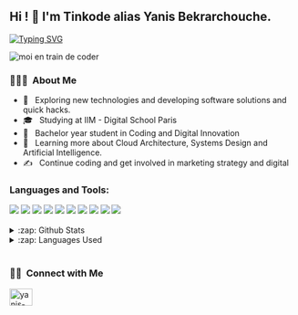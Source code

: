 


<h2>   Hi ! 👋 I'm Tinkode alias Yanis Bekrarchouche.</h2>


[![Typing SVG](https://readme-typing-svg.demolab.com?font=Oswald&size=40&pause=1000&color=A1A1A1&width=439&height=70&lines=I'm+Tinkode+alias+Yanis+Bekrarchouche+;Coding+and+Digital+Innovation+student)](https://git.io/typing-svg)

![moi en train de coder](https://user-images.githubusercontent.com/113121371/190571795-0ec186c7-ae2d-43de-80e6-b1e60c63c093.gif)



<h3> 👨🏻‍💻 &nbsp;About Me </h3>

- 🤔 &nbsp; Exploring new technologies and developing software solutions and quick hacks.
- 🎓 &nbsp; Studying at IIM - Digital School Paris
- 💼 &nbsp; Bachelor year student in Coding and Digital Innovation
- 🌱 &nbsp; Learning more about Cloud Architecture, Systems Design and Artificial Intelligence.
- ✍️ &nbsp; Continue coding and get involved in marketing strategy and digital



### Languages and Tools:
<div display="flex">
  <img src="https://img.shields.io/badge/html5%20-%23E34F26.svg?&style=for-the-badge&logo=html5&logoColor=white">
  <img src="https://img.shields.io/badge/css3%20-%231572B6.svg?&style=for-the-badge&logo=css3&logoColor=white">
  <img src="https://img.shields.io/badge/PHP-777BB4?style=for-the-badge&logo=php&logoColor=white">
  <img src="https://img.shields.io/badge/python%20-%2314354C.svg?&style=for-the-badge&logo=python&logoColor=white">
  <img src="https://img.shields.io/badge/JavaScript-323330?style=for-the-badge&logo=javascript&logoColor=F7DF1E">
  <img src="https://img.shields.io/badge/git%20-%23F05033.svg?&style=for-the-badge&logo=git&logoColor=white"/>
  <img src="https://img.shields.io/badge/github%20-%23121011.svg?&style=for-the-badge&logo=github&logoColor=white"/>
  <img src="https://img.shields.io/badge/Adobe%20XD-470137?style=for-the-badge&logo=Adobe%20XD&logoColor=#FF61F6"/>
  <img src="https://img.shields.io/badge/figma%20-%23F24E1E.svg?&style=for-the-badge&logo=figma&logoColor=white"/>
  <img src="https://img.shields.io/badge/C%2B%2B-00599C?style=for-the-badge&logo=c%2B%2B&logoColor=white" />
</div>
<br/>


<details>
  <summary>:zap: Github Stats</summary>
  <img src="https://github-readme-stats.vercel.app/api?username=tinkode92&&show_icons=true&title_color=222222&icon_color=03A87C&text_color=333333&bg_color=ffffff">
</details>

<details>
  <summary>:zap: Languages Used</summary>
  <img src="https://github-readme-stats.vercel.app/api/top-langs/?username=tinkode92&layout=compact&bg_color=ffffff&text_color=333333">
</details>

<br/>

<h3> 🤝🏻 &nbsp;Connect with Me </h3>

<a href="https://www.linkedin.com/in/yanis-b-437280236/" target="blank"><img align="center" src="https://raw.githubusercontent.com/rahuldkjain/github-profile-readme-generator/master/src/images/icons/Social/linked-in-alt.svg" alt="yanis-bekrarchouche" height="30" width="40" /></a>



